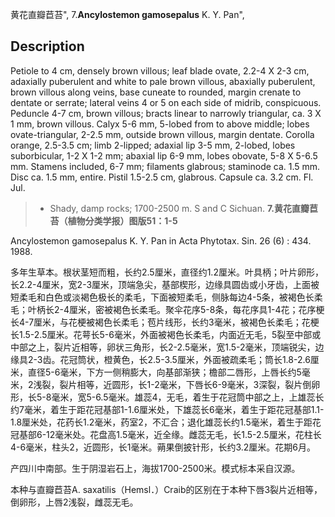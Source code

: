 黄花直瓣苣苔",
7.**Ancylostemon gamosepalus** K. Y. Pan",

## Description
Petiole to 4 cm, densely brown villous; leaf blade ovate, 2.2-4 X 2-3 cm, adaxially puberulent and white to pale brown villous, abaxially puberulent, brown villous along veins, base cuneate to rounded, margin crenate to dentate or serrate; lateral veins 4 or 5 on each side of midrib, conspicuous. Peduncle 4-7 cm, brown villous; bracts linear to narrowly triangular, ca. 3 X 1 mm, brown villous. Calyx 5-6 mm, 5-lobed from to above middle; lobes ovate-triangular, 2-2.5 mm, outside brown villous, margin dentate. Corolla orange, 2.5-3.5 cm; limb 2-lipped; adaxial lip 3-5 mm, 2-lobed, lobes suborbicular, 1-2 X 1-2 mm; abaxial lip 6-9 mm, lobes obovate, 5-8 X 5-6.5 mm. Stamens included, 6-7 mm; filaments glabrous; staminode ca. 1.5 mm. Disc ca. 1.5 mm, entire. Pistil 1.5-2.5 cm, glabrous. Capsule ca. 3.2 cm. Fl. Jul.

> * Shady, damp rocks; 1700-2500 m. S and C Sichuan.
**7.黄花直瓣苣苔（植物分类学报）图版51：1-5**

Ancylostemon gamosepalus K. Y. Pan in Acta Phytotax. Sin. 26 (6) : 434. 1988.

多年生草本。根状茎短而粗，长约2.5厘米，直径约1.2厘米。叶具柄；叶片卵形，长2.2-4厘米，宽2-3厘米，顶端急尖，基部楔形，边缘具圆齿或小牙齿，上面被短柔毛和白色或淡褐色极长的柔毛，下面被短柔毛，侧脉每边4-5条，被褐色长柔毛；叶柄长2-4厘米，密被褐色长柔毛。聚伞花序5-8条，每花序具1-4花；花序梗长4-7厘米，与花梗被褐色长柔毛；苞片线形，长约3毫米，被褐色长柔毛；花梗长1.5-2.5厘米。花萼长5-6毫米，外面被褐色长柔毛，内面近无毛，5裂至中部或中部之上，裂片近相等，卵状三角形，长2-2.5毫米，宽1.5-2毫米，顶端锐尖，边缘具2-3齿。花冠筒状，橙黄色，长2.5-3.5厘米，外面被疏柔毛；筒长1.8-2.6厘米，直径5-6毫米，下方一侧稍膨大，向基部渐狭；檐部二唇形，上唇长约5毫米，2浅裂，裂片相等，近圆形，长1-2毫米，下唇长6-9毫米，3深裂，裂片倒卵形，长5-8毫米，宽5-6.5毫米。雄蕊4，无毛，着生于花冠筒中部之上，上雄蕊长约7毫米，着生于距花冠基部1-1.6厘米处，下雄蕊长6毫米，着生于距花冠基部1.1-1.8厘米处，花药长1.2毫米，药室2，不汇合；退化雄蕊长约1.5毫米，着生于距花冠基部6-12毫米处。花盘高1.5毫米，近全缘。雌蕊无毛，长1.5-2.5厘米，花柱长4-6毫米，柱头2，近圆形，长1毫米。蒴果倒披针形，长约3.2厘米。花期6月。

产四川中南部。生于阴湿岩石上，海拔1700-2500米。模式标本采自汉源。

本种与直瓣苣苔A. saxatilis（Hemsl．）Craib的区别在于本种下唇3裂片近相等，倒卵形，上唇2浅裂，雌蕊无毛。
